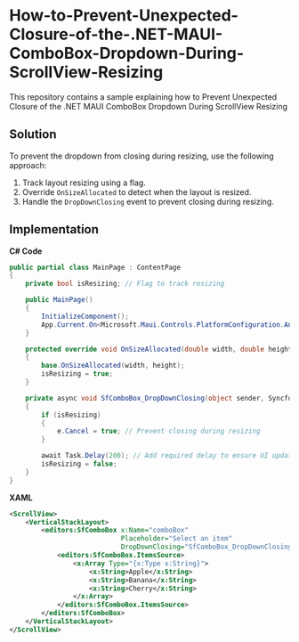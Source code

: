 # How-to-Prevent-Unexpected-Closure-of-the-.NET-MAUI-ComboBox-Dropdown-During-ScrollView-Resizing
This repository contains a sample explaining how to Prevent Unexpected Closure of the .NET MAUI ComboBox Dropdown During ScrollView Resizing
## Solution
To prevent the dropdown from closing during resizing, use the following approach:

1. Track layout resizing using a flag.
2. Override `OnSizeAllocated` to detect when the layout is resized.
3. Handle the `DropDownClosing` event to prevent closing during resizing.

## Implementation

**C# Code**
```csharp
public partial class MainPage : ContentPage
{
    private bool isResizing; // Flag to track resizing

    public MainPage()
    {
        InitializeComponent();
        App.Current.On<Microsoft.Maui.Controls.PlatformConfiguration.Android>().UseWindowSoftInputModeAdjust(WindowSoftInputModeAdjust.Resize);
    }

    protected override void OnSizeAllocated(double width, double height)
    {
        base.OnSizeAllocated(width, height);
        isResizing = true;
    }

    private async void SfComboBox_DropDownClosing(object sender, Syncfusion.Maui.Core.DropDownCancelEventArgs e)
    {
        if (isResizing)
        {
            e.Cancel = true; // Prevent closing during resizing
        }

        await Task.Delay(200); // Add required delay to ensure UI updates properly after resizing
        isResizing = false;
    }
}
```

**XAML**
```xml
<ScrollView>
    <VerticalStackLayout>
        <editors:SfComboBox x:Name="comboBox"
                            Placeholder="Select an item"
                            DropDownClosing="SfComboBox_DropDownClosing">
            <editors:SfComboBox.ItemsSource>
                <x:Array Type="{x:Type x:String}">
                    <x:String>Apple</x:String>
                    <x:String>Banana</x:String>
                    <x:String>Cherry</x:String>
                </x:Array>
            </editors:SfComboBox.ItemsSource>
        </editors:SfComboBox>
    </VerticalStackLayout>
</ScrollView>
```

